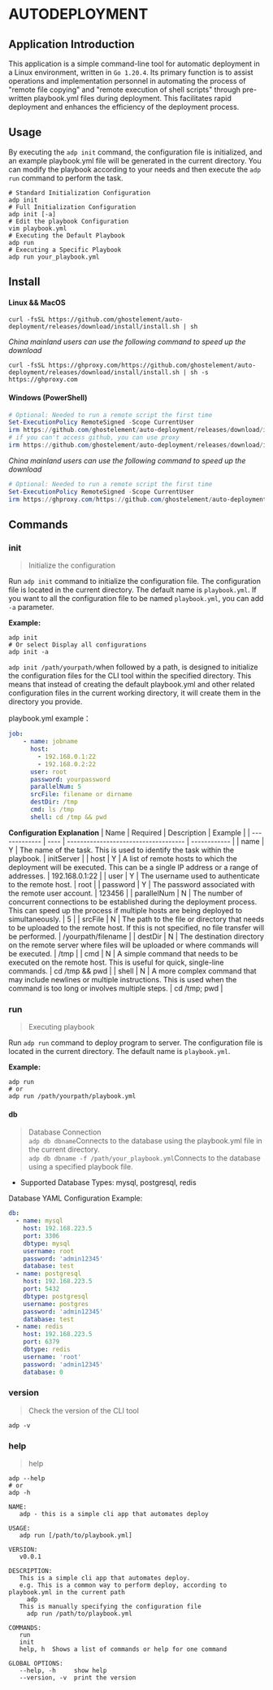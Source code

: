 # AUTODEPLOYMENT
## Application Introduction
This application is a simple command-line tool for automatic deployment in a Linux environment, written in `Go 1.20.4`.
Its primary function is to assist operations and implementation personnel in automating the process of "remote file copying" and "remote execution of shell scripts" through pre-written playbook.yml files during deployment. This facilitates rapid deployment and enhances the efficiency of the deployment process.  
## Usage
By executing the `adp init` command, the configuration file is initialized, and an example playbook.yml file will be generated in the current directory. You can modify the playbook according to your needs and then execute the `adp run` command to perform the task.
```shell
# Standard Initialization Configuration
adp init
# Full Initialization Configuration
adp init [-a]
# Edit the playbook Configuration
vim playbook.yml
# Executing the Default Playbook
adp run
# Executing a Specific Playbook
adp run your_playbook.yml
```
## Install

#### Linux && MacOS

```shell
curl -fsSL https://github.com/ghostelement/auto-deployment/releases/download/install/install.sh | sh
```

*China mainland users can use the following command to speed up the download*

```shell
curl -fsSL https://ghproxy.com/https://github.com/ghostelement/auto-deployment/releases/download/install/install.sh | sh -s https://ghproxy.com
```

#### Windows (PowerShell)

```powershell
# Optional: Needed to run a remote script the first time
Set-ExecutionPolicy RemoteSigned -Scope CurrentUser
irm https://github.com/ghostelement/auto-deployment/releases/download/install/install.ps1 | iex
# if you can't access github, you can use proxy
irm https://github.com/ghostelement/auto-deployment/releases/download/install/install.ps1 -Proxy '<host>:<ip>' | iex
```

*China mainland users can use the following command to speed up the download*

```powershell
# Optional: Needed to run a remote script the first time
Set-ExecutionPolicy RemoteSigned -Scope CurrentUser
irm https://ghproxy.com/https://github.com/ghostelement/auto-deployment/releases/download/install/install_ZH-CN.ps1 | iex
```

## Commands

### init
> Initialize the configuration

Run `adp init` command to initialize the configuration file.
The configuration file is located in the current directory. The default name is `playbook.yml`.
If you want to all the configuration file to be named `playbook.yml`, you can add `-a` parameter.

**Example:**

```shell
adp init
# Or select Display all configurations
adp init -a
```
`adp init /path/yourpath/`when followed by a path, is designed to initialize the configuration files for the CLI tool within the specified directory. This means that instead of creating the default playbook.yml and other related configuration files in the current working directory, it will create them in the directory you provide.  

playbook.yml example：

```yaml
job:
    - name: jobname
      host:
        - 192.168.0.1:22
        - 192.168.0.2:22
      user: root
      password: yourpassword
      parallelNum: 5
      srcFile: filename or dirname
      destDir: /tmp
      cmd: ls /tmp
      shell: cd /tmp && pwd
```
**Configuration Explanation**
| Name          | Required | Description                                | Example         |
| ------------- | ---- | ------------------------------------ | ------------ |
| name       | Y    | The name of the task. This is used to identify the task within the playbook.        | initServer |
| host        | Y    | A list of remote hosts to which the deployment will be executed. This can be a single IP address or a range of addresses.      | 192.168.0.1:22 |
| user     | Y    | The username used to authenticate to the remote host.            |      root        |
| password      | Y   | The password associated with the remote user account.           |     123456     |
| parallelNum  | N    | The number of concurrent connections to be established during the deployment process. This can speed up the process if multiple hosts are being deployed to simultaneously.      |         5     |
| srcFile       | N  | The path to the file or directory that needs to be uploaded to the remote host. If this is not specified, no file transfer will be performed. |     /yourpath/filename         |
| destDir     | N   | The destination directory on the remote server where files will be uploaded or where commands will be executed.     |     /tmp         |
| cmd        | N    | A simple command that needs to be executed on the remote host. This is useful for quick, single-line commands.  |  cd /tmp && pwd         |
| shell      | N    | A more complex command that may include newlines or multiple instructions. This is used when the command is too long or involves multiple steps.         |   cd /tmp; pwd          |

### run
> Executing playbook

Run `adp run` command to deploy program to server.
The configuration file is located in the current directory. The default name is `playbook.yml`.

**Example:**

```shell
adp run
# or
adp run /path/yourpath/playbook.yml
```
#### db
> Database Connection  
`adp db dbname`Connects to the database using the playbook.yml file in the current directory.  
`adp db dbname -f /path/your_playbook.yml`Connects to the database using a specified playbook file.  
- Supported Database Types: mysql, postgresql, redis

Database YAML Configuration Example:
```yaml
db:
  - name: mysql
    host: 192.168.223.5
    port: 3306
    dbtype: mysql
    username: root
    password: 'admin12345'
    database: test
  - name: postgresql
    host: 192.168.223.5
    port: 5432
    dbtype: postgresql
    username: postgres
    password: 'admin12345'
    database: test
  - name: redis
    host: 192.168.223.5
    port: 6379
    dbtype: redis
    username: 'root'
    password: 'admin12345'
    database: 0
```
### version
> Check the version of the CLI tool

```shell
adp -v
```
### help
> help

```shell
adp --help
# or
adp -h

NAME:
   adp - this is a simple cli app that automates deploy

USAGE:
   adp run [/path/to/playbook.yml]

VERSION:
   v0.0.1

DESCRIPTION:
   This is a simple cli app that automates deploy.
   e.g. This is a common way to perform deploy, according to playbook.yml in the current path
     adp
   This is manually specifying the configuration file
     adp run /path/to/playbook.yml

COMMANDS:
   run
   init
   help, h  Shows a list of commands or help for one command

GLOBAL OPTIONS:
   --help, -h     show help
   --version, -v  print the version
```